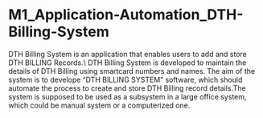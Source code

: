 # M1_Application-Automation_DTH-Billing-System
DTH Billing System is an application that enables users to add and store DTH BILLING Records.\ DTH Billing System is developed to maintain the details of DTH Billing using smartcard numbers and names. The aim of the system is to develope “DTH BILLING SYSTEM” software, which should automate the process to create and store DTH Billing record details.The system is supposed to be used as a subsystem in a large office system, which could be manual system or a computerized one.
